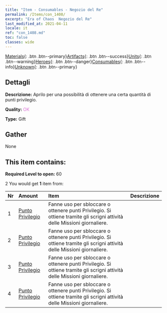 ```yaml
---
title: "Item - Consumables - Negozio del Re"
permalink: /Items/con_1408/
excerpt: "Era of Chaos  Negozio del Re"
last_modified_at: 2021-04-11
locale: it
ref: "con_1408.md"
toc: false
classes: wide
---
```

 [Materials](/it/Items/){: .btn .btn--primary}[Artifacts](/it/Items/Artifacts/){: .btn .btn--success}[Units](/it/Items/Units/){: .btn .btn--warning}[Heroes](/it/Items/Heroes/){: .btn .btn--danger}[Consumables](/it/Items/Consumables/){: .btn .btn--info}[Unknown](/it/Items/Unknown/){: .btn .btn--primary}

## Dettagli
 **Descrizione:** Aprilo per una possibilità di ottenere una certa quantità di punti privilegio.

 **Quality:** <span style="color: #DA70D6">OK</span>

 **Type:** Gift

## Gather

  None

## This item contains:

 **Required Level to open:** 60

 2 You would get **1** item  from:

  | Nr | Amount |     Item    | Descrizione |
  |:---|:-------|:------------|:-----------:|
  | 1 | [Punto Privilegio](/it/Items/con_820/) | Fanne uso per sbloccare o ottenere punti Privilegio. Si ottiene tramite gli scrigni attività delle Missioni giornaliere. | 
  | 2 | [Punto Privilegio](/it/Items/con_820/) | Fanne uso per sbloccare o ottenere punti Privilegio. Si ottiene tramite gli scrigni attività delle Missioni giornaliere. | 
  | 3 | [Punto Privilegio](/it/Items/con_820/) | Fanne uso per sbloccare o ottenere punti Privilegio. Si ottiene tramite gli scrigni attività delle Missioni giornaliere. | 
  | 4 | [Punto Privilegio](/it/Items/con_820/) | Fanne uso per sbloccare o ottenere punti Privilegio. Si ottiene tramite gli scrigni attività delle Missioni giornaliere. | 
